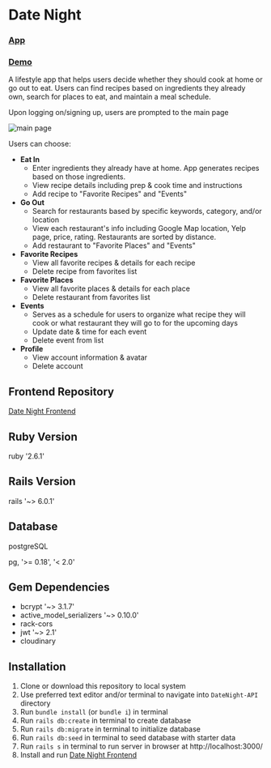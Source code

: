 # Date Night

### [App](http://datenight.surge.sh)
### [Demo](https://youtu.be/RtuMEX19Wo0)

A lifestyle app that helps users decide whether they should cook at home or go out to eat. Users can find recipes based on ingredients they already own, search for places to eat, and maintain a meal schedule.

Upon logging on/signing up, users are prompted to the main page


![main page](https://live.staticflickr.com/65535/49347708313_4d0bea6713_k.jpg/200x150) 

Users can choose:
 * **Eat In**
     * Enter ingredients they already have at home.  App generates recipes based on those ingredients.
      * View recipe details including prep & cook time and instructions
    * Add recipe to "Favorite Recipes" and "Events"
* **Go Out**
  * Search for restaurants based by specific keywords, category, and/or location
  * View each restaurant's info including Google Map location, Yelp page, price, rating. Restaurants are sorted by distance.  
  * Add restaurant to "Favorite Places" and "Events"
* **Favorite Recipes**
  * View all favorite recipes & details for each recipe
  * Delete recipe from favorites list
* **Favorite Places**
  * View all favorite places & details for each place
  * Delete restaurant from favorites list
* **Events**
  * Serves as a  schedule for users to organize what recipe they will cook or what restaurant they will go to for the upcoming days  
  * Update date & time for each event
  * Delete event from list
* **Profile**
  * View account information & avatar
  * Delete account

## Frontend Repository
[Date Night Frontend](https://github.com/Bellex0/DateNight_Frontend)

## Ruby Version
ruby '2.6.1'

## Rails Version
rails '~> 6.0.1'

## Database
postgreSQL

pg, '>= 0.18', '< 2.0'

## Gem Dependencies
* bcrypt '~> 3.1.7'
* active_model_serializers '~> 0.10.0'
* rack-cors
* jwt '~> 2.1'
* cloudinary
 
## Installation
1) Clone or download this repository to local system
2) Use preferred text editor and/or terminal to navigate into `DateNight-API` directory
3) Run `bundle install` (or `bundle i`) in terminal
4) Run `rails db:create` in terminal to create database
5) Run `rails db:migrate` in terminal to initialize database
6) Run `rails db:seed` in terminal to seed database with starter data
7) Run `rails s` in terminal to run server in browser at http://localhost:3000/
8) Install and run [Date Night Frontend](https://github.com/Bellex0/DateNight_Frontend)
